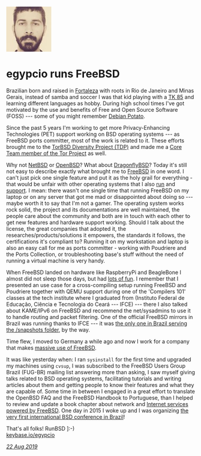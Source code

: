 <p><a href="/" alt="avatar" title="home page"><img src="egypcio.jpeg" class="w3"></a></p>

# egypcio runs FreeBSD

Brazilian born and raised in
[Fortaleza](https://duckduckgo.com/?q=fortaleza&ia=images&iax=images)
with roots in Rio de Janeiro and Minas Gerais, instead of samba and
soccer I was that kid playing with a [TK
85](https://en.m.wikipedia.org/wiki/TK_85) and learning different
languages as hobby. During high school times I've got motivated by the
use and benefits of Free and Open Source Software (FOSS) --- some of you
might remember [Debian Potato](https://www.debian.org/releases/potato).

Since the past 5 years I'm working to get more Privacy-Enhancing
Technologies (PET) support working on BSD operating systems --- as
FreeBSD ports committer, most of the work is related to it. These
efforts brought me to the [TorBSD Diversity Project
(TDP)](https://torbsd.org/2016/12/17/welcome-aboard-vinicius.html) and
made me a [Core Team member of the Tor
Project](https://www.torproject.org/about/corepeople.html.en#egypcio) as
well.

Why not [NetBSD] or [OpenBSD]?  What about [DragonflyBSD]?  Today it's
still not easy to describe exactly what brought me to [FreeBSD] in one
word. I can't just pick one single feature and put it as the holy grail
for everything - that would be unfair with other operating systems that
I also [run](https://twitter.com/openbsd_br/status/842417764501458944)
and
[support](https://twitter.com/HenningBrauer/status/741485723778453504).
I mean: there wasn't one single time that running FreeBSD on my laptop
or on any server that got me mad or disappointed about doing so ---
maybe worth it to say that I'm not a gamer. The operating system works
rock solid, the project and its documentations are well maintained, the
people care about the community and both are in touch with each other to
get new features and hardware support working. Should I talk about the
license, the great companies that adopted it, the
researches/products/solutions it empowers, the standards it follows, the
certifications it's compliant to?  Running it on my workstation and
laptop is also an easy call for me as ports committer - working with
Poudriere and the Ports Collection, or troubleshooting base's stuff
without the need of running a virtual machine is very handy.

When FreeBSD landed on hardware like RaspberryPi and BeagleBone I almost
did not sleep those days, but had [lots of
fun](https://www.bsdcan.org/2016/schedule/events/658.en.html). I
remember that I presented an use case for a cross-compiling setup
running FreeBSD and Poudriere together with QEMU support during one of
the 'Compilers 101' classes at the tech institute where I graduated from
(Instituto Federal de Educa&#231;&#227;o, Ci&#234;ncia e Tecnologia do
Cear&#225; --- IFCE) --- there I also talked about KAME/IPv6 on FreeBSD
and recommend the net/sysadmins to use it to handle routing and packet
filtering. One of the official FreeBSD mirrors in Brazil was running
thanks to IFCE --- it was [the only one in Brazil serving the /snapshots
folder](https://lists.freebsd.org/pipermail/freebsd-hubs/2012-January/002431.html),
by the way.

Time flew, I moved to Germany a while ago and now I work for a company
that makes [massive use of
FreeBSD](https://www.freebsdfoundation.org/testimonial/cleverbridge).

It was like yesterday when: I ran `sysinstall` for the first time and
upgraded my machines using `cvsup`, I was subscribed to the FreeBSD
Users Group Brazil (FUG-BR) mailing list answering more than asking, I
saw myself giving talks related to BSD operating systems, facilitating
tutorials and writing articles about them and getting people to know
their features and what they are capable of. Some time in between I
engaged in a great effort to translate the OpenBSD FAQ and the FreeBSD
Handbook to Portuguese, than I helped to review and update a book
chapter about network and [Internet services powered by
FreeBSD](https://www.amazon.com.br/FreeBSD-Poder-Servidores-Suas-M%C3%A3os-ebook/dp/B00FFZOE8Y).
One day in 2015 I woke up and I was organizing [the very first
international BSD conference in
Brazil](https://www.youtube.com/watch?v=jTIoTI0aK5g)!

That's all folks! RunBSD ]:-)<br>
[keybase.io/egypcio](https://keybase.io/egypcio)

_[22 Aug 2019](/raw/people/egypcio.md)_

[DragonflyBSD]: https://www.dragonflybsd.org/
[FreeBSD]: https://www.freebsd.org/
[NetBSD]: https://www.netbsd.org/
[OpenBSD]: https://www.openbsd.org/
